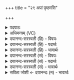 +++
title = "२९ अपां पृष्ठमसि"

+++
<details><summary>पदपाठः</summary>

अ॒पाम्। पृ॒ष्ठम्। अ॒सि॒। योनिः॑। अ॒ग्नेः। स॒मु॒द्रम्। अ॒भितः॑। पिन्व॑मानम्। वर्ध॑मानः। म॒हान्। आ। च॒। पुष्क॑रे। दि॒वः। मात्र॑या। व॒रि॒म्णा। प्र॒थ॒स्व॒। २९।
</details>

<details><summary>अधिमन्त्रम् (VC)</summary>

- अग्निर्देवता
- गृत्समद ऋषिः
- स्वराट् पङ्क्तिः
- पञ्चमः
</details>

<details><summary>दयानन्द-सरस्वती (हि) - विषयः</summary>

फिर मनुष्य कैसी बिजुली का ग्रहण करें, यह विषय अगले मन्त्र में कहा है ॥
</details>

<details><summary>दयानन्द-सरस्वती (हि) - पदार्थः</summary>

पदार्थान्वयभाषाः -  हे विद्वन् ! जिस कारण (अग्नेः) सर्वत्र अभिव्याप्त बिजुली रूप अग्नि के (योनिः) संयोग-वियोगों के जानने (महान्) पूजनीय (वर्धमानः) विद्या तथा क्रिया की कुशलता से नित्य बढ़नेवाले आप (असि) हैं। इसलिये (अभितः) सब ओर से (पिन्वमानम्) जल वर्षाते हुए (अपाम्) जलों के (पृष्ठम्) आधारभूत (पुष्करे) अन्तरिक्ष में वर्त्तमान (दिवः) दीप्ति के (मात्रया) विभाग से बढ़े हुए (समुद्रम्) अच्छे प्रकार जिस में ऊपर को जल उठते हैं, उस समुद्र (च) और वहाँ के सब पदार्थों को जान के (वरिम्णा) बहुत्व के साथ (आप्रथस्व) अच्छे प्रकार सुखों को विस्तार करनेवाले हूजिये ॥२९ ॥
</details>

<details><summary>दयानन्द-सरस्वती (हि) - भावार्थः</summary>

भावार्थभाषाः -  हे मनुष्यो ! तुम लोग पृथिवी आदि स्थूल पदार्थों में बिजुली जिस प्रकार वर्त्तमान है, वैसे ही जलों में भी है, ऐसा समझ और उससे उपकार ले के बड़े-बड़े विस्तारयुक्त सुखों को सिद्ध करो ॥२९ ॥
</details>

<details><summary>दयानन्द-सरस्वती (सं) - विषयः</summary>

पुनर्मनुष्याः कीदृशं विद्युतं गृह्णीयुरित्याह ॥
</details>

<details><summary>दयानन्द-सरस्वती (सं) - पदार्थः</summary>

पदार्थान्वयभाषाः -  हे विद्वन् ! यतोऽग्नेर्योनिर्महान् वर्धमानस्त्वमसि तस्मादभितः पिन्वमानमपां पृष्ठं पुष्करे दिवो मात्रया वर्धमानं समुद्रं तत्स्थान् पदार्थांश्च विदित्वा वरिम्णाऽऽप्रथस्व ॥२९ ॥
</details>

<details><summary>दयानन्द-सरस्वती (सं) - भावार्थः</summary>

भावार्थभाषाः -  हे मनुष्याः ! यूयं यथा मूर्त्तेषु पृथिव्यादिषु पदार्थेषु विद्युद्वर्त्तते, तथाऽप्स्वपि मत्वा तामुपकृत्य विस्तृतानि सुखानि संपादयत ॥२९ ॥
</details>

<details><summary>सविता जोशी ← दयानन्दः (म) - भावार्थः</summary>

भावार्थभाषाः -  हे माणसांनो ! पृथ्वी इत्यादी स्थूल पदार्थांमध्ये विद्युत ज्या प्रकारे विद्यमान असते तशीच ती जलातही असते हे तुम्ही जाणा व तिचा उपयोग करून घ्या आणि सुख वाढवा.
</details>